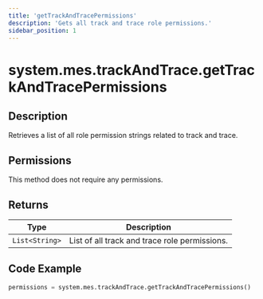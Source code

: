 ```yaml
---
title: 'getTrackAndTracePermissions'
description: 'Gets all track and trace role permissions.'
sidebar_position: 1
---
```


# system.mes.trackAndTrace.getTrackAndTracePermissions

## Description

Retrieves a list of all role permission strings related to track and trace.

## Permissions

This method does not require any permissions.

## Returns

| Type           | Description                                   |
| -------------- | --------------------------------------------- |
| `List<String>` | List of all track and trace role permissions. |

## Code Example

```python
permissions = system.mes.trackAndTrace.getTrackAndTracePermissions()
```
